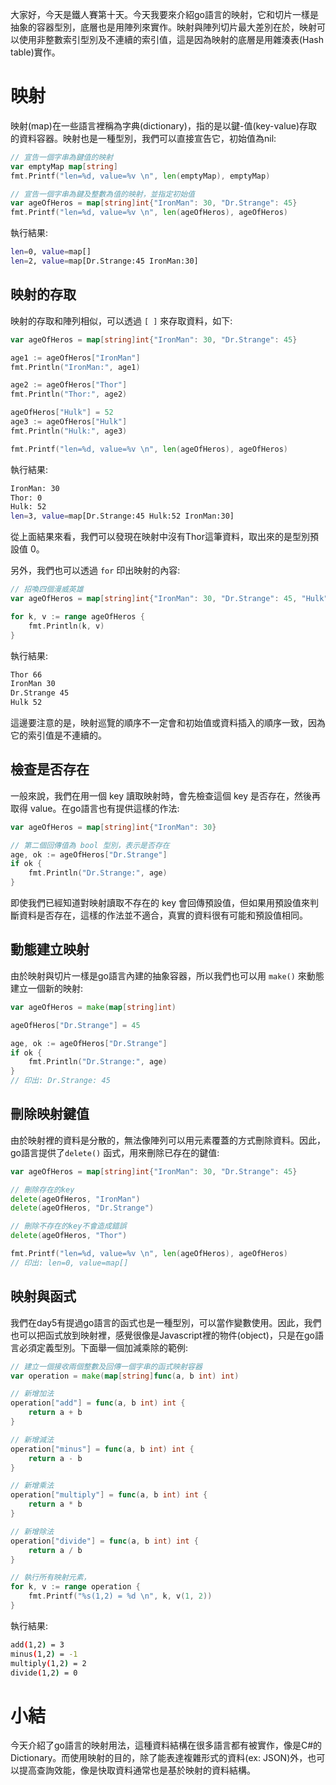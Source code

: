 大家好，今天是鐵人賽第十天。今天我要來介紹go語言的映射，它和切片一樣是抽象的容器型別，底層也是用陣列來實作。映射與陣列切片最大差別在於，映射可以使用非整數索引型別及不連續的索引值，這是因為映射的底層是用雜湊表(Hash table)實作。



# 映射

映射(map)在一些語言裡稱為字典(dictionary)，指的是以鍵-值(key-value)存取的資料容器。映射也是一種型別，我們可以直接宣告它，初始值為nil:

``` go
// 宣告一個字串為鍵值的映射
var emptyMap map[string]
fmt.Printf("len=%d, value=%v \n", len(emptyMap), emptyMap)

// 宣告一個字串為鍵及整數為值的映射，並指定初始值
var ageOfHeros = map[string]int{"IronMan": 30, "Dr.Strange": 45}
fmt.Printf("len=%d, value=%v \n", len(ageOfHeros), ageOfHeros)
```

執行結果:

``` bash
len=0, value=map[] 
len=2, value=map[Dr.Strange:45 IronMan:30] 
```



## 映射的存取

映射的存取和陣列相似，可以透過 `[ ]` 來存取資料，如下:

```go
var ageOfHeros = map[string]int{"IronMan": 30, "Dr.Strange": 45}

age1 := ageOfHeros["IronMan"]
fmt.Println("IronMan:", age1)

age2 := ageOfHeros["Thor"]
fmt.Println("Thor:", age2)

ageOfHeros["Hulk"] = 52
age3 := ageOfHeros["Hulk"]
fmt.Println("Hulk:", age3)

fmt.Printf("len=%d, value=%v \n", len(ageOfHeros), ageOfHeros)
```

執行結果:

```bash
IronMan: 30
Thor: 0
Hulk: 52
len=3, value=map[Dr.Strange:45 Hulk:52 IronMan:30] 
```

從上面結果來看，我們可以發現在映射中沒有Thor這筆資料，取出來的是型別預設值 0。

另外，我們也可以透過 `for` 印出映射的內容:

``` go
// 招喚四個漫威英雄
var ageOfHeros = map[string]int{"IronMan": 30, "Dr.Strange": 45, "Hulk": 52, "Thor": 66}

for k, v := range ageOfHeros {
    fmt.Println(k, v)
}
```

執行結果:

```bash
Thor 66
IronMan 30
Dr.Strange 45
Hulk 52
```

這邊要注意的是，映射巡覽的順序不一定會和初始值或資料插入的順序一致，因為它的索引值是不連續的。



## 檢查是否存在

 一般來說，我們在用一個 key 讀取映射時，會先檢查這個 key 是否存在，然後再取得 value。在go語言也有提供這樣的作法:

```go
var ageOfHeros = map[string]int{"IronMan": 30}

// 第二個回傳值為 bool 型別，表示是否存在
age, ok := ageOfHeros["Dr.Strange"]
if ok {
    fmt.Println("Dr.Strange:", age)
}
```

即使我們已經知道對映射讀取不存在的 key 會回傳預設值，但如果用預設值來判斷資料是否存在，這樣的作法並不適合，真實的資料很有可能和預設值相同。



## 動態建立映射

由於映射與切片一樣是go語言內建的抽象容器，所以我們也可以用 `make()` 來動態建立一個新的映射:

``` go
var ageOfHeros = make(map[string]int)

ageOfHeros["Dr.Strange"] = 45

age, ok := ageOfHeros["Dr.Strange"]
if ok {
    fmt.Println("Dr.Strange:", age)
}
// 印出: Dr.Strange: 45
```



## 刪除映射鍵值

由於映射裡的資料是分散的，無法像陣列可以用元素覆蓋的方式刪除資料。因此，go語言提供了`delete()` 函式，用來刪除已存在的鍵值:

```go
var ageOfHeros = map[string]int{"IronMan": 30, "Dr.Strange": 45}

// 刪除存在的key
delete(ageOfHeros, "IronMan")
delete(ageOfHeros, "Dr.Strange")

// 刪除不存在的key不會造成錯誤
delete(ageOfHeros, "Thor")

fmt.Printf("len=%d, value=%v \n", len(ageOfHeros), ageOfHeros)
// 印出: len=0, value=map[] 
```



## 映射與函式

我們在day5有提過go語言的函式也是一種型別，可以當作變數使用。因此，我們也可以把函式放到映射裡，感覺很像是Javascript裡的物件(object)，只是在go語言必須定義型別。下面舉一個加減乘除的範例:

```go
// 建立一個接收兩個整數及回傳一個字串的函式映射容器
var operation = make(map[string]func(a, b int) int)

// 新增加法
operation["add"] = func(a, b int) int {
    return a + b
}

// 新增減法
operation["minus"] = func(a, b int) int {
    return a - b
}

// 新增乘法
operation["multiply"] = func(a, b int) int {
    return a * b
}

// 新增除法
operation["divide"] = func(a, b int) int {
    return a / b
}

// 執行所有映射元素，
for k, v := range operation {
    fmt.Printf("%s(1,2) = %d \n", k, v(1, 2))
}
```

執行結果:

```bash
add(1,2) = 3 
minus(1,2) = -1 
multiply(1,2) = 2 
divide(1,2) = 0 
```



 # 小結

今天介紹了go語言的映射用法，這種資料結構在很多語言都有被實作，像是C#的Dictionary。而使用映射的目的，除了能表達複雜形式的資料(ex: JSON)外，也可以提高查詢效能，像是快取資料通常也是基於映射的資料結構。

